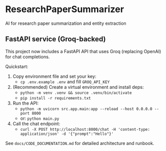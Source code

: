 # ResearchPaperSummarizer
AI for research paper summarization and entity extraction

## FastAPI service (Groq-backed)

This project now includes a FastAPI API that uses Groq (replacing OpenAI) for chat completions.

Quickstart:

1. Copy environment file and set your key:
   - `cp .env.example .env` and fill `GROQ_API_KEY`
2. (Recommended) Create a virtual environment and install deps:
   - `python -m venv .venv && source .venv/bin/activate`
   - `pip install -r requirements.txt`
3. Run the API:
   - `python -m uvicorn src.app.main:app --reload --host 0.0.0.0 --port 8000`
   - or: `python main.py`
4. Call the chat endpoint:
   - `curl -X POST http://localhost:8000/chat -H 'content-type: application/json' -d '{"prompt":"Hello"}'`

See `docs/CODE_DOCUMENTATION.md` for detailed architecture and runbook.

